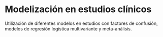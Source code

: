 # Modelización en estudios clínicos

Utilización de diferentes modelos en estudios con factores de confusión, modelos de regresión logística multivariante y meta-análisis. 